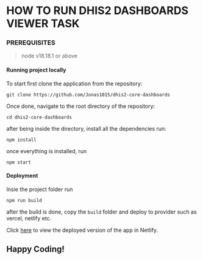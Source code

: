 # HOW TO RUN DHIS2 DASHBOARDS VIEWER TASK

### PREREQUISITES
> node v18.18.1 or above

#### Running project locally

To start first clone the application from the repository:

```
git clone https://github.com/Jonas1015/dhis2-core-dashboards
```

Once done, navigate to the root directory of the repository:

```
cd dhis2-core-dashboards
```
after being inside the directory, install all the dependencies run:

```
npm install
```
once everything is installed, run

```
npm start
```

#### Deployment
Insie the project folder run

```
npm run build
```
after the build is done, copy the ```build``` folder and deploy to provider such as vercel, netlify etc.

Click [here](https://dhis2-dashboards.netlify.app/) to view the deployed version of the app in Netlify.

## Happy Coding!